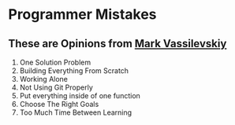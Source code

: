 # Programmer Mistakes
## These are Opinions from [Mark Vassilevskiy](https://javascript.plainenglish.io/7-common-mistakes-that-almost-every-programmer-makes-55168878edd)
1. One Solution Problem
2. Building Everything From Scratch
3. Working Alone
4. Not Using Git Properly
5. Put everything inside of one function
6. Choose The Right Goals
7. Too Much Time Between Learning
